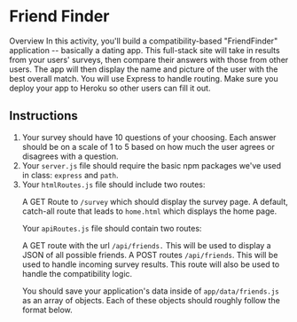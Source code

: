 <h1>Friend Finder</h1>
<p>Overview
In this activity, you'll build a compatibility-based "FriendFinder" application -- basically a dating app. This full-stack site will take in results from your users' surveys, then compare their answers with those from other users. The app will then display the name and picture of the user with the best overall match.
You will use Express to handle routing. Make sure you deploy your app to Heroku so other users can fill it out.</p>

<h2>Instructions</h2>

<ol>

<li>Your survey should have 10 questions of your choosing. Each answer should be on a scale of 1 to 5 based on how much the user agrees or disagrees with a question.</li>

<li>Your <code>server.js</code> file should require the basic npm packages we've used in class: <code>express</code> and <code>path</code>.</li>

<li>Your <code>htmlRoutes.js</code> file should include two routes:

A GET Route to <code>/survey</code> which should display the survey page.
A default, catch-all route that leads to <code>home.html</code> which displays the home page.</li>

Your <code>apiRoutes.js</code> file should contain two routes:

A GET route with the url <code>/api/friends.</code> This will be used to display a JSON of all possible friends.
A POST routes <code>/api/friends</code>. This will be used to handle incoming survey results. This route will also be used to handle the compatibility logic.

You should save your application's data inside of <code>app/data/friends.js</code> as an array of objects. Each of these objects should roughly follow the format below.

</ol>
